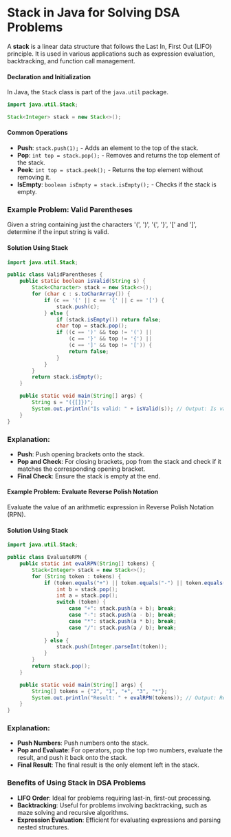 # Stack in Java for Solving DSA Problems

A **stack** is a linear data structure that follows the Last In, First Out (LIFO) principle. It is used in various applications such as expression evaluation, backtracking, and function call management.

#### Declaration and Initialization
In Java, the `Stack` class is part of the `java.util` package.

```java
import java.util.Stack;

Stack<Integer> stack = new Stack<>();
```

#### Common Operations
- **Push**: `stack.push(1);` - Adds an element to the top of the stack.
- **Pop**: `int top = stack.pop();` - Removes and returns the top element of the stack.
- **Peek**: `int top = stack.peek();` - Returns the top element without removing it.
- **IsEmpty**: `boolean isEmpty = stack.isEmpty();` - Checks if the stack is empty.

### Example Problem: Valid Parentheses
Given a string containing just the characters '(', ')', '{', '}', '[' and ']', determine if the input string is valid.

#### Solution Using Stack
```java
import java.util.Stack;

public class ValidParentheses {
    public static boolean isValid(String s) {
        Stack<Character> stack = new Stack<>();
        for (char c : s.toCharArray()) {
            if (c == '(' || c == '{' || c == '[') {
                stack.push(c);
            } else {
                if (stack.isEmpty()) return false;
                char top = stack.pop();
                if ((c == ')' && top != '(') || 
                    (c == '}' && top != '{') || 
                    (c == ']' && top != '[')) {
                    return false;
                }
            }
        }
        return stack.isEmpty();
    }

    public static void main(String[] args) {
        String s = "({[]})";
        System.out.println("Is valid: " + isValid(s)); // Output: Is valid: true
    }
}
```

### Explanation:
- **Push**: Push opening brackets onto the stack.
- **Pop and Check**: For closing brackets, pop from the stack and check if it matches the corresponding opening bracket.
- **Final Check**: Ensure the stack is empty at the end.

#### Example Problem: Evaluate Reverse Polish Notation
Evaluate the value of an arithmetic expression in Reverse Polish Notation (RPN).

#### Solution Using Stack
```java
import java.util.Stack;

public class EvaluateRPN {
    public static int evalRPN(String[] tokens) {
        Stack<Integer> stack = new Stack<>();
        for (String token : tokens) {
            if (token.equals("+") || token.equals("-") || token.equals("*") || token.equals("/")) {
                int b = stack.pop();
                int a = stack.pop();
                switch (token) {
                    case "+": stack.push(a + b); break;
                    case "-": stack.push(a - b); break;
                    case "*": stack.push(a * b); break;
                    case "/": stack.push(a / b); break;
                }
            } else {
                stack.push(Integer.parseInt(token));
            }
        }
        return stack.pop();
    }

    public static void main(String[] args) {
        String[] tokens = {"2", "1", "+", "3", "*"};
        System.out.println("Result: " + evalRPN(tokens)); // Output: Result: 9
    }
}
```

### Explanation:
- **Push Numbers**: Push numbers onto the stack.
- **Pop and Evaluate**: For operators, pop the top two numbers, evaluate the result, and push it back onto the stack.
- **Final Result**: The final result is the only element left in the stack.

### Benefits of Using Stack in DSA Problems
- **LIFO Order**: Ideal for problems requiring last-in, first-out processing.
- **Backtracking**: Useful for problems involving backtracking, such as maze solving and recursive algorithms.
- **Expression Evaluation**: Efficient for evaluating expressions and parsing nested structures.
